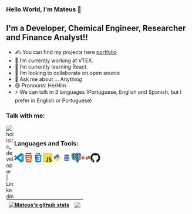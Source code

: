 ### Hello World, I'm Mateus  👋

## I'm a Developer, Chemical Engineer, Researcher and Finance Analyst!!
- ✍ You can find my projects here [portfolio]
- 🔭 I’m currently working at VTEX.
- 🌱 I’m currently learning React.
- 👯 I’m looking to collaborate on open source
- 💬 Ask me about ... Anything
- 😄 Pronouns: He/Him
- ⚡  We can talk in 3 languages (Portuguese, English and Spanish, but I prefer in English or Portuguese)


### Talk with me:
[<img align="left" alt="holisitc_developer | LinkedIn" width="22px" src="https://cdn.jsdelivr.net/npm/simple-icons@v3/icons/linkedin.svg" />][linkedin]

<br />

### Languages and Tools:

<img align="left" alt="Visual Studio Code" width="26px" src="https://raw.githubusercontent.com/github/explore/80688e429a7d4ef2fca1e82350fe8e3517d3494d/topics/visual-studio-code/visual-studio-code.png"/>
<img align="left" alt="HTML5" width="26px" src="https://raw.githubusercontent.com/github/explore/80688e429a7d4ef2fca1e82350fe8e3517d3494d/topics/html/html.png" />
<img align="left" alt="CSS3" width="26px" src="https://raw.githubusercontent.com/github/explore/80688e429a7d4ef2fca1e82350fe8e3517d3494d/topics/css/css.png" />
<img align="left" alt="JavaScript" width="26px" src="https://raw.githubusercontent.com/github/explore/80688e429a7d4ef2fca1e82350fe8e3517d3494d/topics/javascript/javascript.png" />
<img align="left" alt="Python" width="26px" src="https://raw.githubusercontent.com/github/explore/80688e429a7d4ef2fca1e82350fe8e3517d3494d/topics/python/python.png" />
<img align="left" alt="SQL" width="26px" src="https://raw.githubusercontent.com/github/explore/80688e429a7d4ef2fca1e82350fe8e3517d3494d/topics/sql/sql.png" />
<img align="left" alt="postgreSQL" width="26px" src="https://raw.githubusercontent.com/github/explore/80688e429a7d4ef2fca1e82350fe8e3517d3494d/topics/postgresql/postgresql.png" />
<img align="left" alt="Git" width="26px" src="https://raw.githubusercontent.com/github/explore/80688e429a7d4ef2fca1e82350fe8e3517d3494d/topics/git/git.png" />
<img align="left" alt="GitHub" width="26px" src="https://raw.githubusercontent.com/github/explore/78df643247d429f6cc873026c0622819ad797942/topics/github/github.png" />

<br />
<br />

| <a href="https://github.com/mkvasconcelos/github-readme-stats"><img align="center" src="https://github-readme-stats.vercel.app/api?username=mkvasconcelos&show_icons=true&theme=buefy&hide_border=true&include_all_commits=true&count_private=true" alt="Mateus's github stats" /></a> | <a href="https://github.com/mkvasconcelos/github-readme-stats"><img align="center" src="https://github-readme-stats.vercel.app/api/top-langs/?username=mkvasconcelos&layout=compact&theme=buefy&hide_border=true" /></a> |
| ------------- | ------------- |

[linkedin]: https://www.linkedin.com/in/mateuskavamotovasconcelos
[portfolio]: https://github.com/mkvasconcelos
